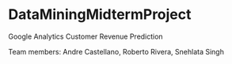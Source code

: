# DataMiningMidtermProject
Google Analytics Customer Revenue Prediction


Team members: Andre Castellano, Roberto Rivera, Snehlata Singh
